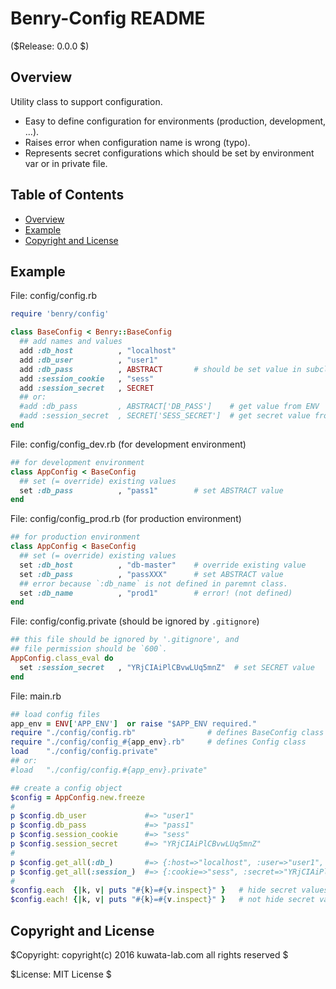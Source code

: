 Benry-Config README
===================

($Release: 0.0.0 $)


Overview
--------

Utility class to support configuration.

* Easy to define configuration for environments (production, development, ...).
* Raises error when configuration name is wrong (typo).
* Represents secret configurations which should be set by environment var or in private file.


Table of Contents
-----------------

<!-- TOC -->

  * <a href="#overview">Overview</a>
  * <a href="#example">Example</a>
  * <a href="#copyright-and-license">Copyright and License</a>

<!-- /TOC -->


Example
-------

File: config/config.rb

```ruby
require 'benry/config'

class BaseConfig < Benry::BaseConfig
  ## add names and values
  add :db_host          , "localhost"
  add :db_user          , "user1"
  add :db_pass          , ABSTRACT       # should be set value in subclass
  add :session_cookie   , "sess"
  add :session_secret   , SECRET
  ## or:
  #add :db_pass         , ABSTRACT['DB_PASS']    # get value from ENV
  #add :session_secret  , SECRET['SESS_SECRET']  # get secret value from ENV
end
```

File: config/config_dev.rb (for development environment)

```ruby
## for development environment
class AppConfig < BaseConfig
  ## set (= override) existing values
  set :db_pass          , "pass1"        # set ABSTRACT value
end
```

File: config/config_prod.rb (for production environment)

```ruby
## for production environment
class AppConfig < BaseConfig
  ## set (= override) existing values
  set :db_host          , "db-master"    # override existing value
  set :db_pass          , "passXXX"      # set ABSTRACT value
  ## error because `:db_name` is not defined in paremnt class.
  set :db_name          , "prod1"        # error! (not defined)
end
```

File: config/config.private (should be ignored by `.gitignore`)

```ruby
## this file should be ignored by '.gitignore', and
## file permission should be `600`.
AppConfig.class_eval do
  set :session_secret   , "YRjCIAiPlCBvwLUq5mnZ"  # set SECRET value
end
```

File: main.rb

```ruby
## load config files
app_env = ENV['APP_ENV']  or raise "$APP_ENV required."
require "./config/config.rb"                # defines BaseConfig class
require "./config/config_#{app_env}.rb"     # defines Config class
load    "./config/config.private"
## or:
#load   "./config/config.#{app_env}.private"

## create a config object
$config = AppConfig.new.freeze
#
p $config.db_user             #=> "user1"
p $config.db_pass             #=> "pass1"
p $config.session_cookie      #=> "sess"
p $config.session_secret      #=> "YRjCIAiPlCBvwLUq5mnZ"
#
p $config.get_all(:db_)       #=> {:host=>"localhost", :user=>"user1", :pass=>"pass1"}
p $config.get_all(:session_)  #=> {:cookie=>"sess", :secret=>"YRjCIAiPlCBvwLUq5mnZ"}
#
$config.each  {|k, v| puts "#{k}=#{v.inspect}" }   # hide secret values as "(secret)"
$config.each! {|k, v| puts "#{k}=#{v.inspect}" }   # not hide secret values
```


Copyright and License
---------------------

$Copyright: copyright(c) 2016 kuwata-lab.com all rights reserved $

$License: MIT License $
